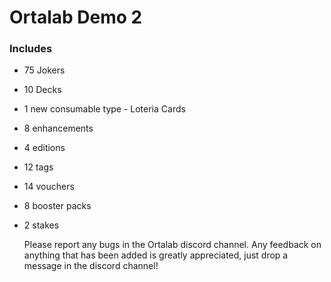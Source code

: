 # Ortalab Demo 2

### Includes
- 75 Jokers
- 10 Decks
- 1 new consumable type - Loteria Cards
- 8 enhancements
- 4 editions
- 12 tags
- 14 vouchers
- 8 booster packs
- 2 stakes

  Please report any bugs in the Ortalab discord channel.
  Any feedback on anything that has been added is greatly appreciated, just drop a message in the discord channel!
